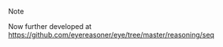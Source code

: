 > [!NOTE]  
> Now further developed at https://github.com/eyereasoner/eye/tree/master/reasoning/seq
